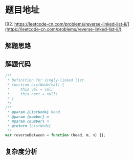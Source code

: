 # 题目地址

[92. https://leetcode-cn.com/problems/reverse-linked-list-ii/](https://leetcode-cn.com/problems/reverse-linked-list-ii/)

## 解题思路

## 解题代码

```js
/**
 * Definition for singly-linked list.
 * function ListNode(val) {
 *     this.val = val;
 *     this.next = null;
 * }
 */
/**
 * @param {ListNode} head
 * @param {number} m
 * @param {number} n
 * @return {ListNode}
 */
var reverseBetween = function (head, m, n) {};
```

## 复杂度分析
